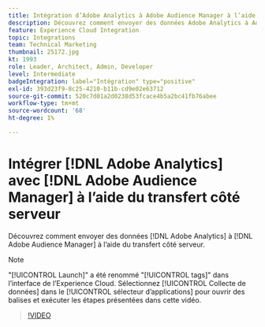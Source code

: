 ```yaml
---
title: Intégration d’Adobe Analytics à Adobe Audience Manager à l’aide du transfert côté serveur
description: Découvrez comment envoyer des données Adobe Analytics à Adobe Audience Manager à l’aide du transfert côté serveur.
feature: Experience Cloud Integration
topic: Integrations
team: Technical Marketing
thumbnail: 25172.jpg
kt: 1993
role: Leader, Architect, Admin, Developer
level: Intermediate
badgeIntegration: label="Intégration" type="positive"
exl-id: 393d23f9-8c25-4210-b11b-cd9e02e63712
source-git-commit: 520c7d01a2d0238d53fcace4b5a2bc41fb76abee
workflow-type: tm+mt
source-wordcount: '68'
ht-degree: 1%

---
```


# Intégrer [!DNL Adobe Analytics] avec [!DNL Adobe Audience Manager] à l’aide du transfert côté serveur

Découvrez comment envoyer des données [!DNL Adobe Analytics] à [!DNL Adobe Audience Manager] à l’aide du transfert côté serveur.

>[!NOTE]
>
>&quot;[!UICONTROL Launch]&quot; a été renommé &quot;[!UICONTROL tags]&quot; dans l’interface de l’Experience Cloud. Sélectionnez [!UICONTROL Collecte de données] dans le [!UICONTROL sélecteur d’applications] pour ouvrir des balises et exécuter les étapes présentées dans cette vidéo.

>[!VIDEO](https://video.tv.adobe.com/v/25172?quality=12&learn=on)
